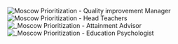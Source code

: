 ![Moscow Prioritization - Quality improvement Manager](https://user-images.githubusercontent.com/88309629/132236299-2e4f46bf-8287-4f3f-b7a9-e6e31386f59a.png)
![Moscow Prioritization - Head Teachers](https://user-images.githubusercontent.com/88309629/132236319-2a9427ab-167b-400b-82bc-637b535c14f1.png)
![_Moscow Prioritization - Attainment Advisor](https://user-images.githubusercontent.com/88309629/132236334-2e16ffd3-2033-481b-9a97-f353964500a1.png)
![_Moscow Prioritization - Education Psychologist](https://user-images.githubusercontent.com/88309629/132236359-08033f30-8a78-4d7a-9427-707e56d7699c.png)
